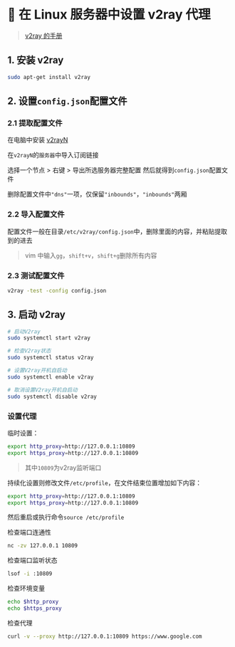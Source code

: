 #  📌 在 Linux 服务器中设置 v2ray 代理

> [v2ray 的手册 ](https://www.atzlinux.com/doc/v/v2ray/)

## 1. 安装 v2ray
```sh
sudo apt-get install v2ray
```

## 2. 设置`config.json`配置文件

### 2.1 提取配置文件

在电脑中安装 [v2rayN](https://github.com/2dust/v2rayN)

在`v2rayN`的`服务器`中导入订阅链接

选择一个节点 > 右键 > 导出所选服务器完整配置 然后就得到`config.json`配置文件

删除配置文件中`"dns"`一项，仅保留`"inbounds"`，`"inbounds"`两厢

### 2.2 导入配置文件

配置文件一般在目录`/etc/v2ray/config.json`中，删除里面的内容，并粘贴提取到的进去

> vim 中输入`gg`，`shift+v`，`shift+g`删除所有内容

### 2.3 测试配置文件

```sh
v2ray -test -config config.json
```

## 3. 启动 v2ray

```sh
# 启动V2ray
sudo systemctl start v2ray

# 检查V2ray状态
sudo systemctl status v2ray

# 设置V2ray开机自启动
sudo systemctl enable v2ray

# 取消设置V2ray开机自启动
sudo systemctl disable v2ray
```

### 设置代理

临时设置：

```sh
export http_proxy=http://127.0.0.1:10809
export https_proxy=http://127.0.0.1:10809
```

> 其中`10809`为v2ray监听端口

持续化设置则修改文件`/etc/profile`，在文件结束位置增加如下内容：

```sh
export http_proxy=http://127.0.0.1:10809
export https_proxy=http://127.0.0.1:10809
```
	
然后重启或执行命令`source /etc/profile`

检查端口连通性

```sh
nc -zv 127.0.0.1 10809
```

检查端口监听状态

```sh
lsof -i :10809
```

检查环境变量

```sh
echo $http_proxy
echo $https_proxy
```

检查代理

```sh
curl -v --proxy http://127.0.0.1:10809 https://www.google.com
```